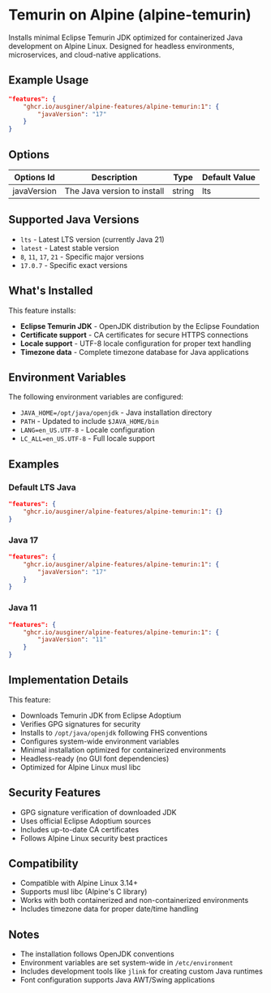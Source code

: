 # Temurin on Alpine (alpine-temurin)

Installs minimal Eclipse Temurin JDK optimized for containerized Java development on Alpine Linux. Designed for headless environments, microservices, and cloud-native applications.

## Example Usage

```json
"features": {
    "ghcr.io/ausginer/alpine-features/alpine-temurin:1": {
        "javaVersion": "17"
    }
}
```

## Options

| Options Id | Description | Type | Default Value |
|------------|-------------|------|---------------|
| javaVersion | The Java version to install | string | lts |

## Supported Java Versions

- `lts` - Latest LTS version (currently Java 21)
- `latest` - Latest stable version
- `8`, `11`, `17`, `21` - Specific major versions
- `17.0.7` - Specific exact versions

## What's Installed

This feature installs:
- **Eclipse Temurin JDK** - OpenJDK distribution by the Eclipse Foundation
- **Certificate support** - CA certificates for secure HTTPS connections
- **Locale support** - UTF-8 locale configuration for proper text handling
- **Timezone data** - Complete timezone database for Java applications

## Environment Variables

The following environment variables are configured:

- `JAVA_HOME=/opt/java/openjdk` - Java installation directory
- `PATH` - Updated to include `$JAVA_HOME/bin`
- `LANG=en_US.UTF-8` - Locale configuration
- `LC_ALL=en_US.UTF-8` - Full locale support

## Examples

### Default LTS Java
```json
"features": {
    "ghcr.io/ausginer/alpine-features/alpine-temurin:1": {}
}
```

### Java 17
```json
"features": {
    "ghcr.io/ausginer/alpine-features/alpine-temurin:1": {
        "javaVersion": "17"
    }
}
```

### Java 11
```json
"features": {
    "ghcr.io/ausginer/alpine-features/alpine-temurin:1": {
        "javaVersion": "11"
    }
}
```

## Implementation Details

This feature:
- Downloads Temurin JDK from Eclipse Adoptium
- Verifies GPG signatures for security
- Installs to `/opt/java/openjdk` following FHS conventions
- Configures system-wide environment variables
- Minimal installation optimized for containerized environments
- Headless-ready (no GUI font dependencies)
- Optimized for Alpine Linux musl libc

## Security Features

- GPG signature verification of downloaded JDK
- Uses official Eclipse Adoptium sources
- Includes up-to-date CA certificates
- Follows Alpine Linux security best practices

## Compatibility

- Compatible with Alpine Linux 3.14+
- Supports musl libc (Alpine's C library)
- Works with both containerized and non-containerized environments
- Includes timezone data for proper date/time handling

## Notes

- The installation follows OpenJDK conventions
- Environment variables are set system-wide in `/etc/environment`
- Includes development tools like `jlink` for creating custom Java runtimes
- Font configuration supports Java AWT/Swing applications
